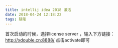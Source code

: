 ```yaml
---
title: intellij idea 2018 激活
date: 2018-04-24 12:18:22
tags: 随笔
---
```

首次启动的时候，选择license server ，输入下方链接：
http://xdouble.cn:8888/
点击activate即可